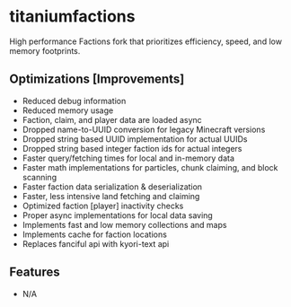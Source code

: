 # titaniumfactions
High performance Factions fork that prioritizes efficiency, speed, and low memory footprints.

## Optimizations [Improvements]
- Reduced debug information
- Reduced memory usage
- Faction, claim, and player data are loaded async
- Dropped name-to-UUID conversion for legacy Minecraft versions
- Dropped string based UUID implementation for actual UUIDs
- Dropped string based integer faction ids for actual integers
- Faster query/fetching times for local and in-memory data
- Faster math implementations for particles, chunk claiming, and block scanning
- Faster faction data serialization & deserialization
- Faster, less intensive land fetching and claiming
- Optimized faction [player] inactivity checks
- Proper async implementations for local data saving
- Implements fast and low memory collections and maps
- Implements cache for faction locations
- Replaces fanciful api with kyori-text api

## Features
- N/A
